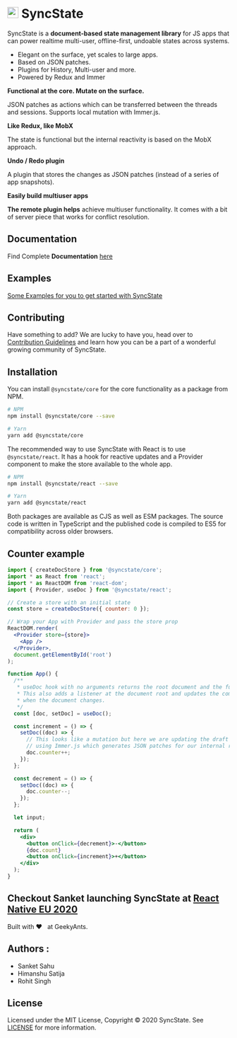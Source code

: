 # <img width="25px" src="https://github.com/syncstate/syncstate.github.io/blob/fix/docs/img/SyncStateLogoBlack.png" alt="SyncState Logo"> SyncState

SyncState is a **document-based state management library** for JS apps that can power realtime multi-user, offline-first, undoable states across systems.

- Elegant on the surface, yet scales to large apps.
- Based on JSON patches.
- Plugins for History, Multi-user and more.
- Powered by Redux and Immer

**Functional at the core. Mutate on the surface.**

JSON patches as actions which can be transferred between the threads and sessions. Supports local mutation with Immer.js.

**Like Redux, like MobX**

The state is functional but the internal reactivity is based on the MobX approach.

**Undo / Redo plugin**

A plugin that stores the changes as JSON patches (instead of a series of app snapshots).

**Easily build multiuser apps**

**The remote plugin helps** achieve multiuser functionality. It comes with a bit of server piece that works for conflict resolution.

## Documentation

Find Complete **Documentation** [here](https://syncstate.github.io/docs/getting-started)

## Examples

[Some Examples for you to get started with SyncState](https://syncstate.github.io/docs/counter-example)

## Contributing

Have something to add? We are lucky to have you, head over to [Contribution Guidelines](https://github.com/syncstate/syncstate/blob/master/CONTRIBUTING.md) and learn how you can be a part of a wonderful growing community of SyncState.

## Installation

You can install `@syncstate/core` for the core functionality as a package from NPM.

```bash
# NPM
npm install @syncstate/core --save

# Yarn
yarn add @syncstate/core
```

The recommended way to use SyncState with React is to use `@syncstate/react`. It has a hook for reactive updates and a Provider component to make the store available to the whole app.

```bash
# NPM
npm install @syncstate/react --save

# Yarn
yarn add @syncstate/react
```

Both packages are available as CJS as well as ESM packages. The source code is written in TypeScript and the published code is compiled to ES5 for compatibility across older browsers.

## Counter example

```jsx
import { createDocStore } from '@syncstate/core';
import * as React from 'react';
import * as ReactDOM from 'react-dom';
import { Provider, useDoc } from '@syncstate/react';

// Create a store with an initial state
const store = createDocStore({ counter: 0 });

// Wrap your App with Provider and pass the store prop
ReactDOM.render(
  <Provider store={store}>
    <App />
  </Provider>,
  document.getElementById('root')
);

function App() {
  /**
   * useDoc hook with no arguments returns the root document and the function to modify the document.
   * This also adds a listener at the document root and updates the component
   * when the document changes.
   */
  const [doc, setDoc] = useDoc();

  const increment = () => {
    setDoc((doc) => {
      // This looks like a mutation but here we are updating the draft state
      // using Immer.js which generates JSON patches for our internal reducers.
      doc.counter++;
    });
  };

  const decrement = () => {
    setDoc((doc) => {
      doc.counter--;
    });
  };

  let input;

  return (
    <div>
      <button onClick={decrement}>-</button>
      {doc.count}
      <button onClick={increment}>+</button>
    </div>
  );
}
```

## Checkout Sanket launching SyncState at [React Native EU 2020](https://youtu.be/IWkQxg6RQ-A)

Built with ❤️ &nbsp; at GeekyAnts.

## Authors : 
- Sanket Sahu
- Himanshu Satija
- Rohit Singh

## License
Licensed under the MIT License, Copyright © 2020 SyncState.
See [LICENSE](https://github.com/syncstate/core/blob/master/LICENSE) for more information.
